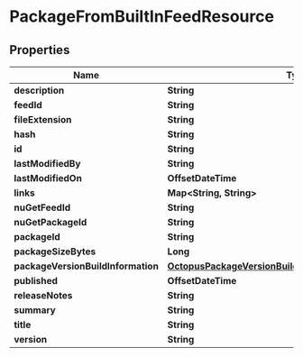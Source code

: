 

# PackageFromBuiltInFeedResource


## Properties

Name | Type | Description | Notes
------------ | ------------- | ------------- | -------------
**description** | **String** |  |  [optional]
**feedId** | **String** |  |  [optional]
**fileExtension** | **String** |  |  [optional]
**hash** | **String** |  |  [optional]
**id** | **String** |  |  [optional]
**lastModifiedBy** | **String** |  |  [optional]
**lastModifiedOn** | **OffsetDateTime** |  |  [optional]
**links** | **Map&lt;String, String&gt;** |  |  [optional]
**nuGetFeedId** | **String** |  |  [optional]
**nuGetPackageId** | **String** |  |  [optional]
**packageId** | **String** |  |  [optional]
**packageSizeBytes** | **Long** |  |  [optional]
**packageVersionBuildInformation** | [**OctopusPackageVersionBuildInformationMappedResource**](OctopusPackageVersionBuildInformationMappedResource.md) |  |  [optional]
**published** | **OffsetDateTime** |  |  [optional]
**releaseNotes** | **String** |  |  [optional]
**summary** | **String** |  |  [optional]
**title** | **String** |  |  [optional]
**version** | **String** |  |  [optional]



